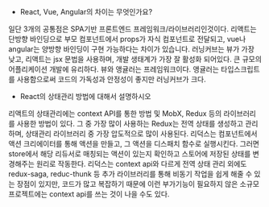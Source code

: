 - React, Vue, Angular의 차이는 무엇인가요?

일단 3개의 공통점은 SPA기반 프론트엔드 프레임워크/라이브러리인것이다. 리액트는 단방향 바인딩으로 부모 컴포넌트에서 props가 자식 컴포넌트로 전달되고, vue나 angular는 양방향 바인딩이 구현 가능하다는 차이가 있습니다. 러닝커브는 뷰가 가장 낮고, 리액트는 jsx 문법을 사용하며, 개발 생태계가 가장 잘 활성화 되어있다. 큰 규모의 어플리케이션 개발에 유리하다. 뷰와 앵귤러는 프레임워크이다. 앵귤러는 타입스크립트를 사용함으로써 코드의 가독성과 안정성이 좋지만 러닝커브가 크다.

- React의 상태관리 방법에 대해서 설명하시오

리액트의 상태관리에는 context API를 통한 방법 및 MobX, Redux 등의 라이브러리를 사용한 방법이 있다. 그 중 가장 많이 사용하는 Redux는 전역 상태를 생성하고 관리하며, 상태관리 라이브러리 중 가장 압도적으로 많이 사용된다. 리덕스는 컴포넌트에서 액션 크리에이터를 통해 액션을 만들고, 그 액션을 디스패치 함수로 실행시킨다. 그러면 store에서 해당 리듀서로 매칭되는 액션이 있는지 확인하고 스토어에 저장된 상태를 변경해주는 원리로 작동한다. 리덕스는 context api와 다르게 전역 상태 관리 외에도 redux-saga, reduc-thunk 등 추가 라이브러리를 통해 비동기 작업을 쉽게 해줄 수 있는 장점이 있지만, 코드가 많고 복잡하기 때문에 이런 부가기능이 필요하지 않은 소규모 프로젝트에는 context api를 쓰는 것이 나을 수도 있다.
